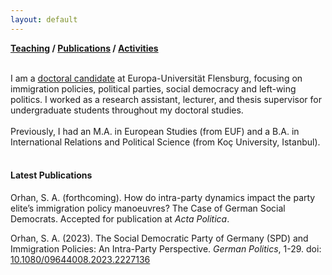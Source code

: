 ```yaml
---
layout: default
---
```

**[Teaching](./teaching.html) / [Publications](./publications.html) / [Activities](./activities.html)**

<br>
I am a <a href="https://www.uni-flensburg.de/powi/wer-wir-sind/wissenschaftliche-mitarbeiterinnen-und-mitarbeiter/suat-alper-orhan-ma">doctoral candidate</a> at Europa-Universität Flensburg, focusing on immigration policies, political parties, social democracy and left-wing politics. 
I worked as a research assistant, lecturer, and thesis supervisor for undergraduate students throughout my doctoral studies. <br><br>
Previously, I had an M.A. in European Studies (from EUF) and a B.A. in International Relations and Political Science (from Koç University, Istanbul).<br><br>

#### Latest Publications

Orhan, S. A. (forthcoming). How do intra-party dynamics impact the party elite’s immigration policy manoeuvres? The Case of German Social Democrats. Accepted for publication at _Acta Politica_.

Orhan, S. A. (2023). The Social Democratic Party of Germany (SPD) and Immigration Policies: An Intra-Party Perspective. _German Politics_, 1-29. doi: [10.1080/09644008.2023.2227136](https://doi.org/10.1080/09644008.2023.2227136)
